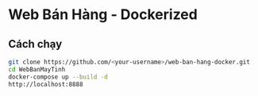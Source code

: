 # Web Bán Hàng - Dockerized

## Cách chạy

```bash
git clone https://github.com/<your-username>/web-ban-hang-docker.git
cd WebBanMayTinh
docker-compose up --build -d
http://localhost:8888
